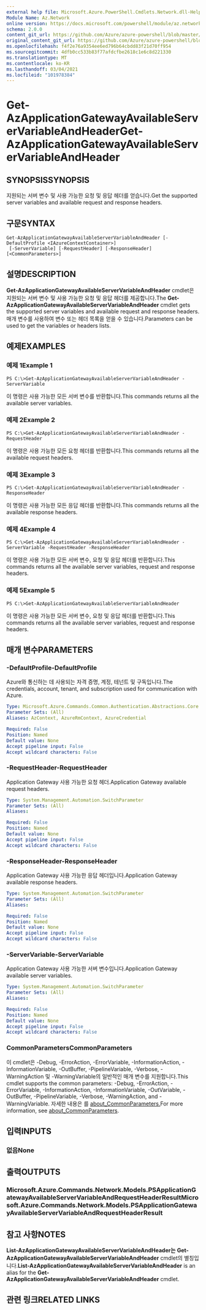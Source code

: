 ```yaml
---
external help file: Microsoft.Azure.PowerShell.Cmdlets.Network.dll-Help.xml
Module Name: Az.Network
online version: https://docs.microsoft.com/powershell/module/az.network/get-azapplicationgatewayavailableservervariableandheader
schema: 2.0.0
content_git_url: https://github.com/Azure/azure-powershell/blob/master/src/Network/Network/help/Get-AzApplicationGatewayAvailableServerVariableAndHeader.md
original_content_git_url: https://github.com/Azure/azure-powershell/blob/master/src/Network/Network/help/Get-AzApplicationGatewayAvailableServerVariableAndHeader.md
ms.openlocfilehash: f4f2e76a9354ee6ed796b64cbdd83f21d70ff954
ms.sourcegitcommit: 4dfb0cc533b83f77afdcfbe2618c1e6c8d221330
ms.translationtype: MT
ms.contentlocale: ko-KR
ms.lasthandoff: 03/04/2021
ms.locfileid: "101978384"
---
```

# <span data-ttu-id="9876d-101">Get-AzApplicationGatewayAvailableServerVariableAndHeader</span><span class="sxs-lookup"><span data-stu-id="9876d-101">Get-AzApplicationGatewayAvailableServerVariableAndHeader</span></span>

## <span data-ttu-id="9876d-102">SYNOPSIS</span><span class="sxs-lookup"><span data-stu-id="9876d-102">SYNOPSIS</span></span>
<span data-ttu-id="9876d-103">지원되는 서버 변수 및 사용 가능한 요청 및 응답 헤더를 얻습니다.</span><span class="sxs-lookup"><span data-stu-id="9876d-103">Get the supported server variables and available request and response headers.</span></span>

## <span data-ttu-id="9876d-104">구문</span><span class="sxs-lookup"><span data-stu-id="9876d-104">SYNTAX</span></span>

```
Get-AzApplicationGatewayAvailableServerVariableAndHeader [-DefaultProfile <IAzureContextContainer>]
 [-ServerVariable] [-RequestHeader] [-ResponseHeader] [<CommonParameters>]
```

## <span data-ttu-id="9876d-105">설명</span><span class="sxs-lookup"><span data-stu-id="9876d-105">DESCRIPTION</span></span>
<span data-ttu-id="9876d-106">**Get-AzApplicationGatewayAvailableServerVariableAndHeader** cmdlet은 지원되는 서버 변수 및 사용 가능한 요청 및 응답 헤더를 제공합니다.</span><span class="sxs-lookup"><span data-stu-id="9876d-106">The **Get-AzApplicationGatewayAvailableServerVariableAndHeader** cmdlet gets the supported server variables and available request and response headers.</span></span> <span data-ttu-id="9876d-107">매개 변수를 사용하여 변수 또는 헤더 목록을 얻을 수 있습니다.</span><span class="sxs-lookup"><span data-stu-id="9876d-107">Parameters can be used to get the variables or headers lists.</span></span>

## <span data-ttu-id="9876d-108">예제</span><span class="sxs-lookup"><span data-stu-id="9876d-108">EXAMPLES</span></span>

### <span data-ttu-id="9876d-109">예제 1</span><span class="sxs-lookup"><span data-stu-id="9876d-109">Example 1</span></span>
```
PS C:\>Get-AzApplicationGatewayAvailableServerVariableAndHeader -ServerVariable
```

<span data-ttu-id="9876d-110">이 명령은 사용 가능한 모든 서버 변수를 반환합니다.</span><span class="sxs-lookup"><span data-stu-id="9876d-110">This commands returns all the available server variables.</span></span>

### <span data-ttu-id="9876d-111">예제 2</span><span class="sxs-lookup"><span data-stu-id="9876d-111">Example 2</span></span>
```
PS C:\>Get-AzApplicationGatewayAvailableServerVariableAndHeader -RequestHeader
```

<span data-ttu-id="9876d-112">이 명령은 사용 가능한 모든 요청 헤더를 반환합니다.</span><span class="sxs-lookup"><span data-stu-id="9876d-112">This commands returns all the available request headers.</span></span>

### <span data-ttu-id="9876d-113">예제 3</span><span class="sxs-lookup"><span data-stu-id="9876d-113">Example 3</span></span>
```
PS C:\>Get-AzApplicationGatewayAvailableServerVariableAndHeader -ResponseHeader
```

<span data-ttu-id="9876d-114">이 명령은 사용 가능한 모든 응답 헤더를 반환합니다.</span><span class="sxs-lookup"><span data-stu-id="9876d-114">This commands returns all the available response headers.</span></span>

### <span data-ttu-id="9876d-115">예제 4</span><span class="sxs-lookup"><span data-stu-id="9876d-115">Example 4</span></span>
```
PS C:\>Get-AzApplicationGatewayAvailableServerVariableAndHeader - ServerVariable -RequestHeader -ResponseHeader
```

<span data-ttu-id="9876d-116">이 명령은 사용 가능한 모든 서버 변수, 요청 및 응답 헤더를 반환합니다.</span><span class="sxs-lookup"><span data-stu-id="9876d-116">This commands returns all the available server variables, request and response headers.</span></span>

### <span data-ttu-id="9876d-117">예제 5</span><span class="sxs-lookup"><span data-stu-id="9876d-117">Example 5</span></span>
```
PS C:\>Get-AzApplicationGatewayAvailableServerVariableAndHeader
```

<span data-ttu-id="9876d-118">이 명령은 사용 가능한 모든 서버 변수, 요청 및 응답 헤더를 반환합니다.</span><span class="sxs-lookup"><span data-stu-id="9876d-118">This commands returns all the available server variables, request and response headers.</span></span>

## <span data-ttu-id="9876d-119">매개 변수</span><span class="sxs-lookup"><span data-stu-id="9876d-119">PARAMETERS</span></span>

### <span data-ttu-id="9876d-120">-DefaultProfile</span><span class="sxs-lookup"><span data-stu-id="9876d-120">-DefaultProfile</span></span>
<span data-ttu-id="9876d-121">Azure와 통신하는 데 사용되는 자격 증명, 계정, 테넌트 및 구독입니다.</span><span class="sxs-lookup"><span data-stu-id="9876d-121">The credentials, account, tenant, and subscription used for communication with Azure.</span></span>

```yaml
Type: Microsoft.Azure.Commands.Common.Authentication.Abstractions.Core.IAzureContextContainer
Parameter Sets: (All)
Aliases: AzContext, AzureRmContext, AzureCredential

Required: False
Position: Named
Default value: None
Accept pipeline input: False
Accept wildcard characters: False
```

### <span data-ttu-id="9876d-122">-RequestHeader</span><span class="sxs-lookup"><span data-stu-id="9876d-122">-RequestHeader</span></span>
<span data-ttu-id="9876d-123">Application Gateway 사용 가능한 요청 헤더.</span><span class="sxs-lookup"><span data-stu-id="9876d-123">Application Gateway available request headers.</span></span>

```yaml
Type: System.Management.Automation.SwitchParameter
Parameter Sets: (All)
Aliases:

Required: False
Position: Named
Default value: None
Accept pipeline input: False
Accept wildcard characters: False
```

### <span data-ttu-id="9876d-124">-ResponseHeader</span><span class="sxs-lookup"><span data-stu-id="9876d-124">-ResponseHeader</span></span>
<span data-ttu-id="9876d-125">Application Gateway 사용 가능한 응답 헤더입니다.</span><span class="sxs-lookup"><span data-stu-id="9876d-125">Application Gateway available response headers.</span></span>

```yaml
Type: System.Management.Automation.SwitchParameter
Parameter Sets: (All)
Aliases:

Required: False
Position: Named
Default value: None
Accept pipeline input: False
Accept wildcard characters: False
```

### <span data-ttu-id="9876d-126">-ServerVariable</span><span class="sxs-lookup"><span data-stu-id="9876d-126">-ServerVariable</span></span>
<span data-ttu-id="9876d-127">Application Gateway 사용 가능한 서버 변수입니다.</span><span class="sxs-lookup"><span data-stu-id="9876d-127">Application Gateway available server variables.</span></span>

```yaml
Type: System.Management.Automation.SwitchParameter
Parameter Sets: (All)
Aliases:

Required: False
Position: Named
Default value: None
Accept pipeline input: False
Accept wildcard characters: False
```

### <span data-ttu-id="9876d-128">CommonParameters</span><span class="sxs-lookup"><span data-stu-id="9876d-128">CommonParameters</span></span>
<span data-ttu-id="9876d-129">이 cmdlet은 -Debug, -ErrorAction, -ErrorVariable, -InformationAction, -InformationVariable, -OutBuffer, -PipelineVariable, -Verbose, -WarningAction 및 -WarningVariable의 일반적인 매개 변수를 지원합니다.</span><span class="sxs-lookup"><span data-stu-id="9876d-129">This cmdlet supports the common parameters: -Debug, -ErrorAction, -ErrorVariable, -InformationAction, -InformationVariable, -OutVariable, -OutBuffer, -PipelineVariable, -Verbose, -WarningAction, and -WarningVariable.</span></span> <span data-ttu-id="9876d-130">자세한 내용은 를 [about_CommonParameters.](http://go.microsoft.com/fwlink/?LinkID=113216)</span><span class="sxs-lookup"><span data-stu-id="9876d-130">For more information, see [about_CommonParameters](http://go.microsoft.com/fwlink/?LinkID=113216).</span></span>

## <span data-ttu-id="9876d-131">입력</span><span class="sxs-lookup"><span data-stu-id="9876d-131">INPUTS</span></span>

### <span data-ttu-id="9876d-132">없음</span><span class="sxs-lookup"><span data-stu-id="9876d-132">None</span></span>

## <span data-ttu-id="9876d-133">출력</span><span class="sxs-lookup"><span data-stu-id="9876d-133">OUTPUTS</span></span>

### <span data-ttu-id="9876d-134">Microsoft.Azure.Commands.Network.Models.PSApplicationGatewayAvailableServerVariableAndRequestHeaderResult</span><span class="sxs-lookup"><span data-stu-id="9876d-134">Microsoft.Azure.Commands.Network.Models.PSApplicationGatewayAvailableServerVariableAndRequestHeaderResult</span></span>

## <span data-ttu-id="9876d-135">참고 사항</span><span class="sxs-lookup"><span data-stu-id="9876d-135">NOTES</span></span>
<span data-ttu-id="9876d-136">**List-AzApplicationGatewayAvailableServerVariableAndHeader는** **Get-AzApplicationGatewayAvailableServerVariableAndHeader** cmdlet의 별칭입니다.</span><span class="sxs-lookup"><span data-stu-id="9876d-136">**List-AzApplicationGatewayAvailableServerVariableAndHeader** is an alias for the **Get-AzApplicationGatewayAvailableServerVariableAndHeader** cmdlet.</span></span>

## <span data-ttu-id="9876d-137">관련 링크</span><span class="sxs-lookup"><span data-stu-id="9876d-137">RELATED LINKS</span></span>
